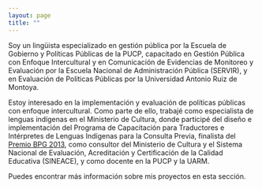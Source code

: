 ```yaml
---
layout: page
title: ""
---
```


Soy un lingüista especializado en gestión pública por la Escuela de Gobierno y Políticas Públicas de la PUCP, capacitado en Gestión Pública con Enfoque Intercultural y en Comunicación de Evidencias de Monitoreo y Evaluación por la Escuela Nacional de Administración Pública (SERVIR), y en Evaluación de Políticas Públicas por la Universidad Antonio Ruiz de Montoya. 

Estoy interesado en la implementación y evaluación de políticas públicas con enfoque intercultural. Como parte de ello, trabajé como especialista de lenguas indígenas en el Ministerio de Cultura, donde participé del diseño e implementación del Programa de Capacitación para Traductores e Intérpretes de Lenguas Indígenas para la Consulta Previa, finalista del [Premio BPG 2013](https://www.ciudadanosaldia.org/noticias/noticias-sobre-ciudadanos-al-dia/item/571-buenas-pr%C3%83%C2%A1cticas-2013.html), como consultor del Ministerio de Cultura y el Sistema Nacional de Evaluación, Acreditación y Certificación de la Calidad Educativa (SINEACE), y como docente en la PUCP y la UARM.

Puedes encontrar más información sobre mis proyectos en esta sección.
